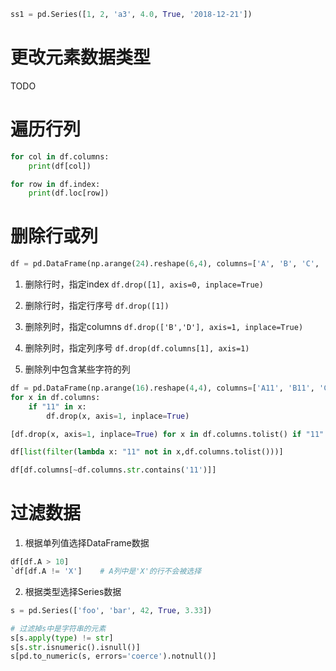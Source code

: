 ```python
ss1 = pd.Series([1, 2, 'a3', 4.0, True, '2018-12-21'])
```
# 更改元素数据类型
TODO

# 遍历行列
```python
for col in df.columns:
    print(df[col])

for row in df.index:
    print(df.loc[row])
```

# 删除行或列
```python
df = pd.DataFrame(np.arange(24).reshape(6,4), columns=['A', 'B', 'C', 'D'])
```
1. 删除行时，指定index
`df.drop([1], axis=0, inplace=True)`

2. 删除行时，指定行序号
`df.drop([1])`

3. 删除列时，指定columns
`df.drop(['B','D'], axis=1, inplace=True)`

4. 删除列时，指定列序号
`df.drop(df.columns[1], axis=1)`

5. 删除列中包含某些字符的列
```python
df = pd.DataFrame(np.arange(16).reshape(4,4), columns=['A11', 'B11', 'C', 'D'])
for x in df.columns:
    if "11" in x:
        df.drop(x, axis=1, inplace=True)

[df.drop(x, axis=1, inplace=True) for x in df.columns.tolist() if "11" in x]

df[list(filter(lambda x: "11" not in x,df.columns.tolist()))]

df[df.columns[~df.columns.str.contains('11')]]
```

# 过滤数据
1. 根据单列值选择DataFrame数据
```python
df[df.A > 10]
`df[df.A != 'X']    # A列中是'X'的行不会被选择
```

2. 根据类型选择Series数据
```python
s = pd.Series(['foo', 'bar', 42, True, 3.33])

# 过滤掉s中是字符串的元素
s[s.apply(type) != str]
s[s.str.isnumeric().isnull()]
s[pd.to_numeric(s, errors='coerce').notnull()]

```